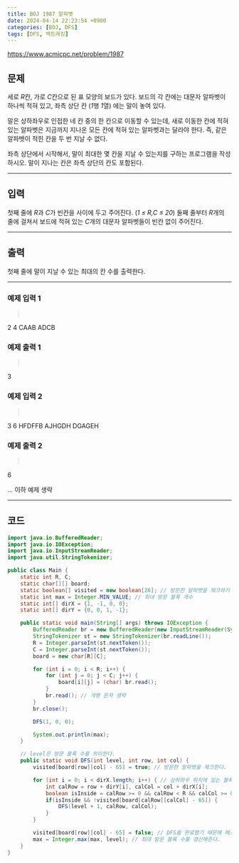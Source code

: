 ```yaml
---
title: BOJ 1987 알파벳
date: 2024-04-14 22:23:54 +0900
categories: [BOJ, DFS]
tags: [DFS, 백트래킹]
---
```


<https://www.acmicpc.net/problem/1987>

## 문제
세로 *R*칸, 가로 *C*칸으로 된 표 모양의 보드가 있다. 보드의 각 칸에는 대문자 알파벳이 하나씩 적혀 있고, 좌측 상단 칸 (*1*행 *1*열) 에는 말이 놓여 있다.

말은 상하좌우로 인접한 네 칸 중의 한 칸으로 이동할 수 있는데, 새로 이동한 칸에 적혀 있는 알파벳은 지금까지 지나온 모든 칸에 적혀 있는 알파벳과는 달라야 한다. 즉, 같은 알파벳이 적힌 칸을 두 번 지날 수 없다.

좌측 상단에서 시작해서, 말이 최대한 몇 칸을 지날 수 있는지를 구하는 프로그램을 작성하시오. 말이 지나는 칸은 좌측 상단의 칸도 포함된다.

---
## 입력
첫째 줄에 *R*과 *C*가 빈칸을 사이에 두고 주어진다. (*1 ≤ R,C ≤ 20*) 둘째 줄부터 *R*개의 줄에 걸쳐서 보드에 적혀 있는 *C*개의 대문자 알파벳들이 빈칸 없이 주어진다.

---
## 출력
첫째 줄에 말이 지날 수 있는 최대의 칸 수를 출력한다.

---
### 예제 입력 1
> <pre>
2 4
CAAB
ADCB
> </pre>

### 예제 출력 1
> <pre>
3
> </pre>

### 예제 입력 2
> <pre>
3 6
HFDFFB
AJHGDH
DGAGEH
> </pre>

### 예제 출력 2
> <pre>
6
> </pre>

... 이하 예제 생략

---
## 코드

```java
import java.io.BufferedReader;
import java.io.IOException;
import java.io.InputStreamReader;
import java.util.StringTokenizer;

public class Main {
    static int R, C;
    static char[][] board;
    static boolean[] visited = new boolean[26]; // 방문한 알파벳을 체크하기 위한 배열
    static int max = Integer.MIN_VALUE; // 최대 방문 블록 개수
    static int[] dirX = {1, -1, 0, 0};
    static int[] dirY = {0, 0, 1, -1};

    public static void main(String[] args) throws IOException {
        BufferedReader br = new BufferedReader(new InputStreamReader(System.in));
        StringTokenizer st = new StringTokenizer(br.readLine());
        R = Integer.parseInt(st.nextToken());
        C = Integer.parseInt(st.nextToken());
        board = new char[R][C];

        for (int i = 0; i < R; i++) {
            for (int j = 0; j < C; j++) {
                board[i][j] = (char) br.read();
            }
            br.read(); // 개행 문자 생략
        }
        br.close();

        DFS(1, 0, 0);

        System.out.println(max);
    }

    // level은 방문 블록 수를 의미한다.
    public static void DFS(int level, int row, int col) {
        visited[board[row][col] - 65] = true; // 방문한 알파벳을 체크한다.

        for (int i = 0; i < dirX.length; i++) { // 상하좌우 위치에 있는 블록으로 DFS() 메소드를 실행한다.
            int calRow = row + dirY[i], calCol = col + dirX[i];
            boolean isInside = calRow >= 0 && calRow < R && calCol >= 0 && calCol < C;
            if(isInside && !visited[board[calRow][calCol] - 65]) {
                DFS(level + 1, calRow, calCol);
            }
        }

        visited[board[row][col] - 65] = false; // DFS를 완료했기 때문에 메소드를 종료시키기 전에 해당 알파벳의 방문 여부를 거짓으로 바꾼다.
        max = Integer.max(max, level); // 최대 방문 블록 수를 갱신해준다.
    }
}
```
